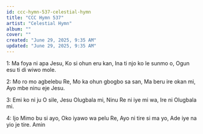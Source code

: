 ```yaml
---
id: ccc-hymn-537-celestial-hymn
title: "CCC Hymn 537"
artist: "Celestial Hymn"
album: ""
cover: ""
created: "June 29, 2025, 9:35 AM"
updated: "June 29, 2025, 9:35 AM"
---
```


1: Ma foya ni apa Jesu,
Ko si ohun eru kan,
Ina ti njo ko le sunmo o,
Ogun esu ti di wiwo mole.

2: Mo ro mo agbelebu Re,
Mo ka ohun gbogbo sa san,
Ma beru ire okan mi,
Ayo mbe ninu eje Jesu.

3: Emi ko ni ju O sile,
Jesu Olugbala mi,
Ninu Re ni iye mi wa,
Ire ni Olugbala mi.

4: Ijo Mimo bu si ayo,
Oko iyawo wa pelu Re,
Ayo ni tire si ma yo,
Ade iye na yio je tire. 
Amin